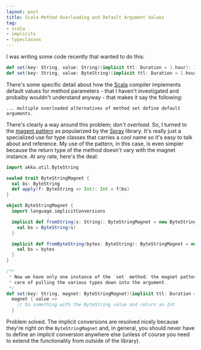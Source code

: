 ```yaml
---
layout: post
title: Scala Method Overloading and Default Argument Values
tag:
- scala
- implicits
- typeclasses
---
```

I was writing some code recently that wanted to do this:

``` scala
def set(key: String, value: String)(implicit ttl: Duration = 1.hour): Int
def set(key: String, value: ByteString)(implicit ttl: Duration = 1.hour): Int
```

There's some specific detail about how the [Scala][1] compiler implements default values for method parameters - that I haven't investigated and probalby wouldn't understand anyway - that makes it say the following:

```
... multiple overloaded alternatives of method set define default arguments.
```

There's clearly a way around this problem; _don't overload_.  So, I turned to the [magent pattern][3] as popularized by the [Spray][2] library.  It's really just a specialized use for type classes that carries a cool name so it's easy to talk about and reference.  My use of the pattern, in this case, is even simpler because the return type of the method doesn't vary with the magnet instance.  At any rate, here's the deal:

``` scala
import akka.util.ByteString

sealed trait ByteStringMagnet {
  val bs: ByteString
  def apply(f: ByteString => Int): Int = f(bs)
}

object ByteStringMagnet {
  import language.implicitConversions

  implicit def fromString(s: String): ByteStringMagnet = new ByteStringMagnet {
    val bs = ByteString(s)
  }

  implicit def fromByteString(bytes: ByteString): ByteStringMagnet = new ByteStringMagnet {
    val bs = bytes
  }
}

/**
 * Now we have only one instance of the `set` method; the magnet pattern takes
 * care of pulling the various types down into the argument.
 */
def set(key: String, magnet: ByteStringMagnet)(implicit ttl: Duration = 1.hour): Int =
  magnet { value =>
    // Do something with the ByteString value and return an Int
  }
```

Problem solved.  The implicit conversions are resolved nicely because they're right on the `ByteStringMagnet` and, in general, you should never have to define an implicit conversion anywhere else (unless of course you need to extend the functionality from outside of the library).

  [1]: http://scala-lang.org "Scala"
  [2]: http://spray.io "Spray"
  [3]: http://spray.io/blog/2012-12-13-the-magnet-pattern/ "The magnet pattern"
